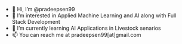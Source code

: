 - 👋 Hi, I’m @pradeepsen99
- 👀 I’m interested in Applied Machine Learning and AI along with Full Stack Development
- 🌱 I’m currently learning AI Applications in Livestock senarios
- 📫 You can reach me at pradeepsen99[at]gmail.com

<!---![Pradeep's GitHub stats](https://github-readme-stats.vercel.app/api?username=pradeepsen99&count_private=true&show_icons=true&theme=blue-green)

<!---
pradeepsen99/pradeepsen99 is a ✨ special ✨ repository because its `README.md` (this file) appears on your GitHub profile.
You can click the Preview link to take a look at your changes.
--->
